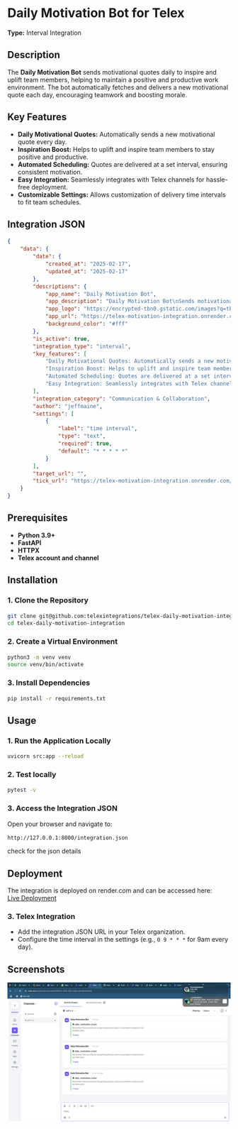 # Daily Motivation Bot for Telex  
**Type:** Interval Integration  

## Description  
The **Daily Motivation Bot** sends motivational quotes daily to inspire and uplift team members, helping to maintain a positive and productive work environment. The bot automatically fetches and delivers a new motivational quote each day, encouraging teamwork and boosting morale.  

## Key Features  
- **Daily Motivational Quotes:** Automatically sends a new motivational quote every day.  
- **Inspiration Boost:** Helps to uplift and inspire team members to stay positive and productive.  
- **Automated Scheduling:** Quotes are delivered at a set interval, ensuring consistent motivation.  
- **Easy Integration:** Seamlessly integrates with Telex channels for hassle-free deployment.  
- **Customizable Settings:** Allows customization of delivery time intervals to fit team schedules.  

## Integration JSON  
```json
{
    "data": {
        "date": {
            "created_at": "2025-02-17",
            "updated_at": "2025-02-17"
        },
        "descriptions": {
            "app_name": "Daily Motivation Bot",
            "app_description": "Daily Motivation Bot\nSends motivational quotes daily to inspire and uplift team members, helping to maintain a positive and productive work environment. The bot automatically fetches and delivers a new motivational quote each day, encouraging teamwork and boosting morale.",
            "app_logo": "https://encrypted-tbn0.gstatic.com/images?q=tbn:ANd9GcSowU4UV3Sncxajn1Smd8UMnTaN9Mm6mtk5NA&usqp=CAU",
            "app_url": "https://telex-motivation-integration.onrender.com",
            "background_color": "#fff"
        },
        "is_active": true,
        "integration_type": "interval",
        "key_features": [
            "Daily Motivational Quotes: Automatically sends a new motivational quote every day.",
            "Inspiration Boost: Helps to uplift and inspire team members to stay positive and productive.",
            "Automated Scheduling: Quotes are delivered at a set interval ensuring consistent motivation.",
            "Easy Integration: Seamlessly integrates with Telex channels for hassle-free deployment.\nCustomizable Settings: Allows customization of delivery time intervals to fit team schedules."
        ],
        "integration_category": "Communication & Collaboration",
        "author": "jeffmaine",
        "settings": [
            {
                "label": "time interval",
                "type": "text",
                "required": true,
                "default": "* * * * *"
            }
        ],
        "target_url": "",
        "tick_url": "https://telex-motivation-integration.onrender.com/tick"
    }
}
```
## Prerequisites  
- **Python 3.9+**  
- **FastAPI**  
- **HTTPX**  
- **Telex account and channel**  

## Installation  
### 1. Clone the Repository  
```sh
git clone git@github.com:telexintegrations/telex-daily-motivation-integration.git
cd telex-daily-motivation-integration
```

### 2. Create a Virtual Environment 
```sh
python3 -m venv venv
source venv/bin/activate  
```

### 3. Install Dependencies
```sh
pip install -r requirements.txt
```

## Usage  
### 1. Run the Application Locally  
```sh
uvicorn src:app --reload
```

### 2. Test locally
```sh
pytest -v
```


### 3. Access the Integration JSON
Open your browser and navigate to: 
```sh
http://127.0.0.1:8000/integration.json
```

check for the json details

## Deployment

The integration is deployed on render.com and can be accessed here:  
[Live Deployment](https://daily-motivation-integration.onrender.com)

### 3. Telex Integration
- Add the integration JSON URL in your Telex organization.
- Configure the time interval in the settings (e.g., `0 9 * * *` for 9am every day).


## Screenshots
![alt text](<Screenshot 2025-02-17 at 20.11.27.png>)